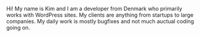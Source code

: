 Hi! My name is Kim and I am a developer from Denmark who primarily works with WordPress sites. 
My clients are anything from startups to large companies. My daily work is mostly bugfixes and not much auctual coding going on.



<!---
websitecareio/websitecareio is a ✨ special ✨ repository because its `README.md` (this file) appears on your GitHub profile.
You can click the Preview link to take a look at your changes.
--->
